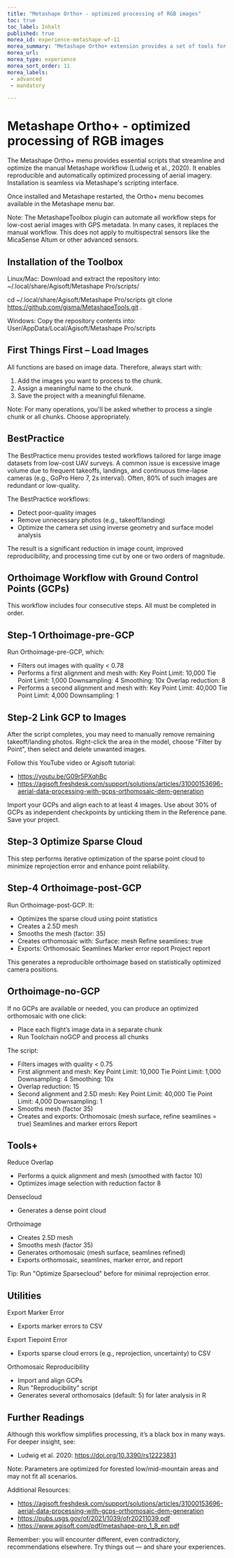 ```yaml
---
title: "Metashape Ortho+ - optimized processing of RGB images"
toc: true
toc_label: Inhalt
published: true
morea_id: experience-metashape-wf-11
morea_summary: "Metashape Ortho+ extension provides a set of tools for easy reproducibility of optimized generation of orthoimages and point clouds. It is a convenient extension of the standard tools and workflows."
morea_url: 
morea_type: experience
morea_sort_order: 11
morea_labels:
 - advanced
 - mandatory 

---
```


Metashape Ortho+ - optimized processing of RGB images
=====================================================

The Metashape Ortho+ menu provides essential scripts that streamline and optimize the manual Metashape workflow (Ludwig et al., 2020). It enables reproducible and automatically optimized processing of aerial imagery. Installation is seamless via Metashape's scripting interface.

Once installed and Metashape restarted, the Ortho+ menu becomes available in the Metashape menu bar.

Note: The MetashapeToolbox plugin can automate all workflow steps for low-cost aerial images with GPS metadata. In many cases, it replaces the manual workflow. This does not apply to multispectral sensors like the MicaSense Altum or other advanced sensors.

Installation of the Toolbox
---------------------------
Linux/Mac:
Download and extract the repository into:
~/.local/share/Agisoft/Metashape Pro/scripts/

cd ~/.local/share/Agisoft/Metashape Pro/scripts
git clone https://github.com/gisma/MetashapeTools.git .

Windows:
Copy the repository contents into:
User/AppData/Local/Agisoft/Metashape Pro/scripts

First Things First – Load Images
--------------------------------
All functions are based on image data. Therefore, always start with:

1. Add the images you want to process to the chunk.
2. Assign a meaningful name to the chunk.
3. Save the project with a meaningful filename.

Note: For many operations, you'll be asked whether to process a single chunk or all chunks. Choose appropriately.

BestPractice
------------
The BestPractice menu provides tested workflows tailored for large image datasets from low-cost UAV surveys. A common issue is excessive image volume due to frequent takeoffs, landings, and continuous time-lapse cameras (e.g., GoPro Hero 7, 2s interval). Often, 80% of such images are redundant or low-quality.

The BestPractice workflows:
- Detect poor-quality images
- Remove unnecessary photos (e.g., takeoff/landing)
- Optimize the camera set using inverse geometry and surface model analysis

The result is a significant reduction in image count, improved reproducibility, and processing time cut by one or two orders of magnitude.

Orthoimage Workflow with Ground Control Points (GCPs)
-----------------------------------------------------
This workflow includes four consecutive steps. All must be completed in order.

Step-1 Orthoimage-pre-GCP
--------------------------
Run Orthoimage-pre-GCP, which:
- Filters out images with quality < 0.78
- Performs a first alignment and mesh with:
  Key Point Limit: 10,000
  Tie Point Limit: 1,000
  Downsampling: 4
  Smoothing: 10x
  Overlap reduction: 8
- Performs a second alignment and mesh with:
  Key Point Limit: 40,000
  Tie Point Limit: 4,000
  Downsampling: 1

Step-2 Link GCP to Images
-------------------------
After the script completes, you may need to manually remove remaining takeoff/landing photos.
Right-click the area in the model, choose "Filter by Point", then select and delete unwanted images.

Follow this YouTube video or Agisoft tutorial:
- https://youtu.be/G09r5PXqhBc
- https://agisoft.freshdesk.com/support/solutions/articles/31000153696-aerial-data-processing-with-gcps-orthomosaic-dem-generation

Import your GCPs and align each to at least 4 images. Use about 30% of GCPs as independent checkpoints by unticking them in the Reference pane. Save your project.

Step-3 Optimize Sparse Cloud
----------------------------
This step performs iterative optimization of the sparse point cloud to minimize reprojection error and enhance point reliability.

Step-4 Orthoimage-post-GCP
---------------------------
Run Orthoimage-post-GCP. It:
- Optimizes the sparse cloud using point statistics
- Creates a 2.5D mesh
- Smooths the mesh (factor: 35)
- Creates orthomosaic with:
  Surface: mesh
  Refine seamlines: true
- Exports:
  Orthomosaic
  Seamlines
  Marker error report
  Project report

This generates a reproducible orthoimage based on statistically optimized camera positions.

Orthoimage-no-GCP
-----------------
If no GCPs are available or needed, you can produce an optimized orthomosaic with one click:

- Place each flight’s image data in a separate chunk
- Run Toolchain noGCP and process all chunks

The script:
- Filters images with quality < 0.75
- First alignment and mesh:
  Key Point Limit: 10,000
  Tie Point Limit: 1,000
  Downsampling: 4
  Smoothing: 10x
- Overlap reduction: 15
- Second alignment and 2.5D mesh:
  Key Point Limit: 40,000
  Tie Point Limit: 4,000
  Downsampling: 1
- Smooths mesh (factor 35)
- Creates and exports:
  Orthomosaic (mesh surface, refine seamlines = true)
  Seamlines and marker errors
  Report

Tools+
------
Reduce Overlap
- Performs a quick alignment and mesh (smoothed with factor 10)
- Optimizes image selection with reduction factor 8

Densecloud
- Generates a dense point cloud

Orthoimage
- Creates 2.5D mesh
- Smooths mesh (factor 35)
- Generates orthomosaic (mesh surface, seamlines refined)
- Exports orthomosaic, seamlines, marker error, and report

Tip: Run "Optimize Sparsecloud" before for minimal reprojection error.

Utilities
---------
Export Marker Error
- Exports marker errors to CSV

Export Tiepoint Error
- Exports sparse cloud errors (e.g., reprojection, uncertainty) to CSV

Orthomosaic Reproducibility
- Import and align GCPs
- Run "Reproducibility" script
- Generates several orthomosaics (default: 5) for later analysis in R

Further Readings
----------------
Although this workflow simplifies processing, it’s a black box in many ways. For deeper insight, see:
- Ludwig et al. 2020: https://doi.org/10.3390/rs12223831

Note: Parameters are optimized for forested low/mid-mountain areas and may not fit all scenarios.

Additional Resources:
- https://agisoft.freshdesk.com/support/solutions/articles/31000153696-aerial-data-processing-with-gcps-orthomosaic-dem-generation
- https://pubs.usgs.gov/of/2021/1039/ofr20211039.pdf
- https://www.agisoft.com/pdf/metashape-pro_1_8_en.pdf

Remember: you will encounter different, even contradictory, recommendations elsewhere. Try things out — and share your experiences.
